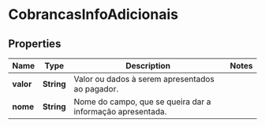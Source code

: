 
# CobrancasInfoAdicionais

## Properties
Name | Type | Description | Notes
------------ | ------------- | ------------- | -------------
**valor** | **String** | Valor ou dados à serem apresentados ao pagador. | 
**nome** | **String** | Nome do campo, que se queira dar a informação apresentada. | 



